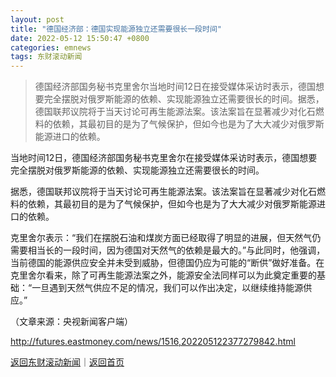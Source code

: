 ```yaml
---
layout: post
title: "德国经济部：德国实现能源独立还需要很长一段时间"
date: 2022-05-12 15:50:47 +0800
categories: emnews
tags: 东财滚动新闻
---
```

> 德国经济部国务秘书克里舍尔当地时间12日在接受媒体采访时表示，德国想要完全摆脱对俄罗斯能源的依赖、实现能源独立还需要很长的时间。据悉，德国联邦议院将于当天讨论可再生能源法案。该法案旨在显著减少对化石燃料的依赖，其最初目的是为了气候保护，但如今也是为了大大减少对俄罗斯能源进口的依赖。

<p>当地时间12日，德国经济部国务秘书克里舍尔在接受媒体采访时表示，德国想要完全摆脱对俄罗斯能源的依赖、实现能源独立还需要很长的时间。</p><p>据悉，德国联邦议院将于当天讨论可再生能源法案。该法案旨在显著减少对化石燃料的依赖，其最初目的是为了气候保护，但如今也是为了大大减少对俄罗斯能源进口的依赖。</p><p>克里舍尔表示：“我们在摆脱石油和煤炭方面已经取得了明显的进展，但天然气仍需要相当长的一段时间，因为德国对天然气的依赖是最大的。”与此同时，他强调，当前德国的能源供应安全并未受到威胁，但德国仍应为可能的“断供”做好准备。在克里舍尔看来，除了可再生能源法案之外，能源安全法同样可以为此奠定重要的基础：“一旦遇到天然气供应不足的情况，我们可以作出决定，以继续维持能源供应。”</p><p class="em_media">（文章来源：央视新闻客户端）</p>

<http://futures.eastmoney.com/news/1516,202205122377279842.html>

[返回东财滚动新闻](//finews.withounder.com/emnews/)｜[返回首页](//finews.withounder.com/)
